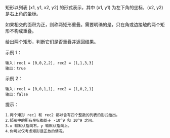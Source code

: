 矩形以列表 [x1, y1, x2, y2] 的形式表示，其中 (x1, y1) 为左下角的坐标，(x2, y2) 是右上角的坐标。

如果相交的面积为正，则称两矩形重叠。需要明确的是，只在角或边接触的两个矩形不构成重叠。

给出两个矩形，判断它们是否重叠并返回结果。

示例 1：
```text
输入：rec1 = [0,0,2,2], rec2 = [1,1,3,3]
输出：true
```

示例 2：
```text
输入：rec1 = [0,0,1,1], rec2 = [1,0,2,1]
输出：false
```

提示：

    1.两个矩形 rec1 和 rec2 都以含有四个整数的列表的形式给出。
    2.矩形中的所有坐标都处于 -10^9 和 10^9 之间。
    3.x 轴默认指向右，y 轴默认指向上。
    4.你可以仅考虑矩形是正放的情况。